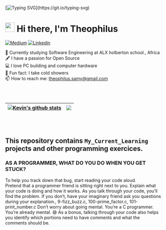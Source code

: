 
<!--
**ConnectedDot/ConnectedDot** is a ✨ _special_ ✨ repository because its `README.md` (this file) appears on your GitHub profile.
-->



[![Typing SVG](https://readme-typing-svg.herokuapp.com?font=Courier+new&color=%23808080&size=40&width=800&duration=6969&lines=Welcome+to+my+profile!)](https://git.io/typing-svg)
# <img src="https://raw.githubusercontent.com/iampavangandhi/iampavangandhi/master/gifs/Hi.gif" width="30px"> Hi there, I'm Theophilus


[![Medium](https://img.shields.io/badge/Medium-black?style=for-the-badge&logo=medium&logoColor=white&link=https://medium.com/@kevinfeng-cs88)](https://medium.com/@psalmomo)
[![Linkedin](https://img.shields.io/badge/LinkedIn-blue?style=for-the-badge&logo=linkedin&labelColor=blue&link=https://www.linkedin.com/in/theophilus-mcsamue/)](https://www.linkedin.com/in/theophilus-mcsamue/)

:school: Currently studying Software Engineering at ALX holberton school., Africa</br>
:fountain_pen: I have a passion for Open Source</br>
:computer: I love PC building and computer hardware</br>
:shower: Fun fact: I take cold showers</br>
:mailbox: How to reach me: <a href="mailto:theophilus.samy@gmail.com">theophilus.samy@gmail.com</a>  


<!--

- 🔭 I’m currently working on ...
- 🌱 I’m currently learning ...
- 👯 I’m looking to collaborate on ...
- 🤔 I’m looking for help with ...
- 💬 Ask me about ...
- 📫 How to reach me: ...
- 😄 Pronouns: ...
- ⚡ Fun fact: ...
-->

<br>
<br>

| <a href="https://github.com/ConnectedDot/github-readme-stats"><img align="center" src="https://github-readme-stats.vercel.app/api?username=ConnectedDot&theme=github_dark&hide=contribs,issues&show_icons=true&hide_border=true" alt="Kevin's github stats" /></a> | <a href="https://github.com/ConnectedDot/github-readme-stats"><img align="center" src="https://github-readme-stats.vercel.app/api/top-langs/?username=ConnectedDot&theme=github_dark&layout=compact&hide_border=true" /></a> |
| ------------- | ------------- |

<br>
<br>

## This repository contains `My_Current_Learning`  projects and other programming exercices.

### AS A PROGRAMMER, WHAT DO YOU DO WHEN YOU GET STUCK?

To help you track down that bug, start reading your code aloud. <br>
Pretend that a programmer friend is sitting right next to you.
Explain what your code is doing and how it works. As you talk through your code, you’ll find the problem. If you don’t, have your imaginary friend ask you questions during your explanation., 9-fizz_buzz.c, 100-prime_factor.c, 101-print_number.c Don’t worry about going mental. You’re a C programmer. You’re already mental. 😅
As a bonus, talking through your code also helps you identify which portions need to have comments and what the comments should be.
